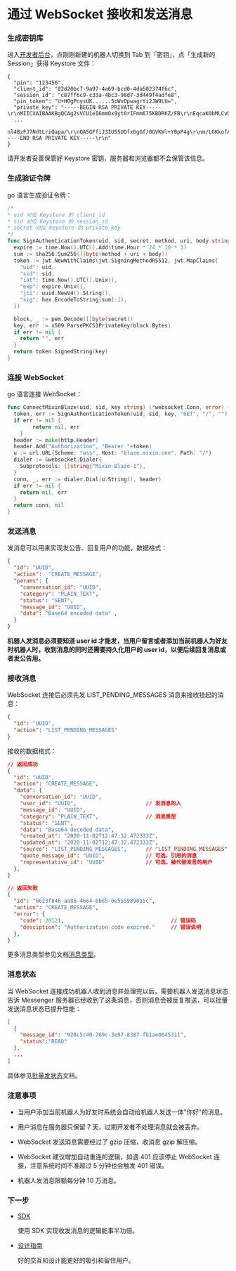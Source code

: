 # 通过 WebSocket 接收和发送消息

### 生成密钥库

进入[开发者后台](/dashboard)，点刚刚新建的机器人切换到 Tab 到「密钥」，点「生成新的 Session」获得 Keystore 文件：

```
{
  "pin": "123456",
  "client_id": "82d20bc7-9a97-4a69-bcd0-4da502374f6c",
  "session_id": "c87ff6c9-c33a-4bc3-98d7-3d449f4adfe8",
  "pin_token": "U+HOgPnysUK......5cWxOpwagrYi2JW9LU=",
  "private_key": "-----BEGIN RSA PRIVATE KEY-----\r\nMIICXAIBAAKBgQCAg2sVCU1eI6mmOx9yt0rIFmm675KBDRKZ/FB\r\nEqcaK0bMLCvDhHpH3vKJzmLItGqzzLptiz3Dnp7BSlLL7ErSrOKGy898e
  ...
 nl4BzFJ7NdtLriQapa/\r\nQA5GFfiJ3IU55UQfx6gGf/0GVKWl+YBpP4g\r\nm/LGKkofAAAPikRhT4ZzC+ks=\r\n-----END RSA PRIVATE KEY-----\r\n"
}
```

请开发者妥善保管好 Keystore 密钥，服务器和浏览器都不会保管该信息。

### 生成验证令牌

go 语言生成验证令牌：

```go
/*
* uid 对应 Keystore 的 client_id
* sid 对应 Keystore 的 session_id
* secret 对应 Keystore 的 private_key
*/
func SignAuthenticationToken(uid, sid, secret, method, uri, body string) (string, error) {
  expire := time.Now().UTC().Add(time.Hour * 24 * 30 * 3)
  sum := sha256.Sum256([]byte(method + uri + body))
  token := jwt.NewWithClaims(jwt.SigningMethodRS512, jwt.MapClaims{
    "uid": uid,
    "sid": sid,
    "iat": time.Now().UTC().Unix(),
    "exp": expire.Unix(),
    "jti": uuid.NewV4().String(),
    "sig": hex.EncodeToString(sum[:]),
  })

  block, _ := pem.Decode([]byte(secret))
  key, err := x509.ParsePKCS1PrivateKey(block.Bytes)
  if err != nil {
    return "", err
  }
  return token.SignedString(key)
}
```

### 连接 WebSocket

go 语言连接 WebSocket：

```go
func ConnectMixinBlaze(uid, sid, key string) (*websocket.Conn, error) {
  token, err := SignAuthenticationToken(uid, sid, key, "GET", "/", "")
  if err != nil {
		return nil, err
	}
  header := make(http.Header)
  header.Add("Authorization", "Bearer "+token)
  u := url.URL{Scheme: "wss", Host: "blaze.mixin.one", Path: "/"}
  dialer := &websocket.Dialer{
    Subprotocols: []string{"Mixin-Blaze-1"},
  }
  conn, _, err := dialer.Dial(u.String(), header)
  if err != nil {
    return nil, err
  }
  return conn, nil
}
```

### 发送消息

发消息可以用来实现发公告、回复用户的功能，数据格式：

```json
{
  "id": "UUID", 
  "action":  "CREATE_MESSAGE",
  "params": {
    "conversation_id": "UUID",
    "category": "PLAIN_TEXT",
    "status": "SENT",
    "message_id": "UUID",
    "data": "Base64 encoded data" ,
  }
}
```

**机器人发消息必须要知道 user id 才能发，当用户留言或者添加当前机器人为好友时机器人时，收到消息的同时还需要持久化用户的 user id，以便后续回复消息或者发公告用。**

### 接收消息

WebSocket 连接后必须先发 LIST_PENDING_MESSAGES 消息来接收挂起的消息：

```json
{
  "id": "UUID",
  "action": "LIST_PENDING_MESSAGES"
}
```

接收的数据格式：

```json
// 返回成功
{
  "id": "UUID",
  "action": "CREATE_MESSAGE",
  "data": {
    "conversation_id": "UUID",
    "user_id": "UUID",                      // 发消息的人
    "message_id": "UUID",
    "category": "PLAIN_TEXT",               // 消息类型
    "status": "SENT",
    "data": "Base64 decoded data",
    "created_at": "2020-11-02T12:47:32.472333Z",
    "updated_at": "2020-11-02T12:47:32.472333Z",
    "source": "LIST_PENDING_MESSAGES",      // "LIST_PENDING_MESSAGES" 或空
    "quote_message_id": "UUID",             // 可选，引用的消息
    "representative_id": "UUID"             // 可选，被代替发言的用户
  },
}

// 返回失败
{
  "id": "0623f846-aa86-4664-bb65-0e5559890a5c",
  "action": "CREATE_MESSAGE",
  "error": {
    "code": 20121,                                  // 错误码
    "desciption": "Authorization code expired."     // 错误说明
  },
}
```

更多消息类型参见文档[消息类型](../api/messages/category)。

### 消息状态

当 WebSocket 连接成功机器人收到消息并处理完以后，需要机器人发送消息状态告诉 Messenger 服务器已经收到了这条消息，否则消息会被反复推送，可以批量发送消息状态已提升性能：

```json
[
  {
    "message_id": "928c5c40-769c-3e97-8387-fb1ae0645311",
    "status":"READ"
  },
  ...
]
```

具体参见[批量发状态](../api/messages/acknowledgements)文档。

### 注意事项

- 当用户添加当前机器人为好友时系统会自动给机器人发送一体"你好"的消息。

- 用户消息在服务器只保留 7 天，过期开发者不处理消息就会被丢弃。

- WebSocket 发送消息需要经过了 gzip 压缩，收消息 gzip 解压缩。

- WebSocket 建议增加自动重连的逻辑，如遇 401 应该停止 WebSocket 连接，注意系统时间不准超过 5 分钟也会触发 401 错误。

- 机器人发消息限额每分钟 10 万消息。

### 下一步

- [SDK](/document/wallet/sdk/overview)

  使用 SDK 实现收发消息的逻辑能事半功倍。

- [设计指南](../design/overview)

  好的交互和设计能更好的吸引和留住用户。